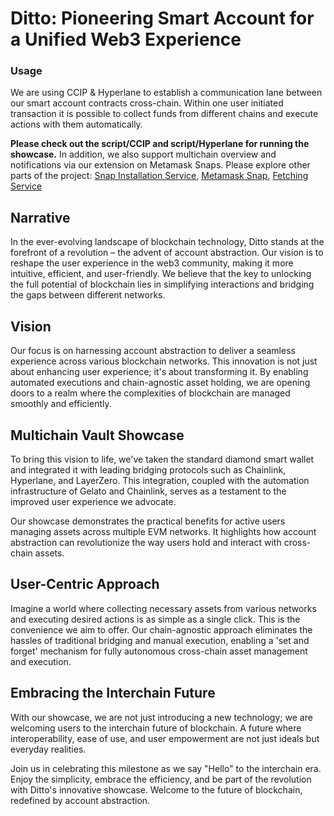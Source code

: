 # Ditto: Pioneering Smart Account for a Unified Web3 Experience

### Usage

We are using CCIP & Hyperlane to establish a communication lane between our smart account contracts cross-chain. Within one user initiated transaction it is possible to collect funds from different chains and execute actions with them automatically. 

**Please check out the script/CCIP and script/Hyperlane for running the showcase.**
In addition, we also support multichain overview and notifications via our extension on Metamask Snaps. Please explore other parts of the project:
[Snap Installation Service](https://github.com/dittonetwork/ethglobal-hackaton-frontend), [Metamask Snap](https://github.com/dittonetwork/ethglobal-hackaton-notifications-snap), [Fetching Service](https://github.com/dittonetwork/ethglobal-hackaton-backend)

## Narrative

In the ever-evolving landscape of blockchain technology, Ditto stands at the forefront of a revolution – the advent of account abstraction. Our vision is to reshape the user experience in the web3 community, making it more intuitive, efficient, and user-friendly. We believe that the key to unlocking the full potential of blockchain lies in simplifying interactions and bridging the gaps between different networks.

## Vision

Our focus is on harnessing account abstraction to deliver a seamless experience across various blockchain networks. This innovation is not just about enhancing user experience; it's about transforming it. By enabling automated executions and chain-agnostic asset holding, we are opening doors to a realm where the complexities of blockchain are managed smoothly and efficiently.

## Multichain Vault Showcase

To bring this vision to life, we've taken the standard diamond smart wallet and integrated it with leading bridging protocols such as Chainlink, Hyperlane, and LayerZero. This integration, coupled with the automation infrastructure of Gelato and Chainlink, serves as a testament to the improved user experience we advocate.

Our showcase demonstrates the practical benefits for active users managing assets across multiple EVM networks. It highlights how account abstraction can revolutionize the way users hold and interact with cross-chain assets.

## User-Centric Approach

Imagine a world where collecting necessary assets from various networks and executing desired actions is as simple as a single click. This is the convenience we aim to offer. Our chain-agnostic approach eliminates the hassles of traditional bridging and manual execution, enabling a 'set and forget' mechanism for fully autonomous cross-chain asset management and execution.

## Embracing the Interchain Future

With our showcase, we are not just introducing a new technology; we are welcoming users to the interchain future of blockchain. A future where interoperability, ease of use, and user empowerment are not just ideals but everyday realities.

Join us in celebrating this milestone as we say "Hello" to the interchain era. Enjoy the simplicity, embrace the efficiency, and be part of the revolution with Ditto's innovative showcase. Welcome to the future of blockchain, redefined by account abstraction.

